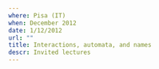```yaml
---
where: Pisa (IT)
when: December 2012
date: 1/12/2012
url: ""
title: Interactions, automata, and names
descr: Invited lectures
---
```

